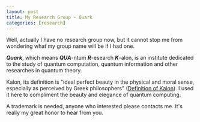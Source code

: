 ```yaml
---
layout: post
title: My Research Group - Quark
categories: [research]
---
```


Well, actually I have no research group now, but it cannot stop me from wondering what my group name will be if I had one.

***Quark***, which means ***QUA***-ntum ***R***-esearch ***K***-alon, is an institute dedicated to the study of quantum computation, quantum information and other researches in quantum theory. 

Kalon, its definition is "ideal perfect beauty in the physical and moral sense, especially as perceived by Greek philosophers" ([Definition of Kalon][1]). I used it here to compliment the beauty and elegance of quantum computing.

A trademark is needed, anyone who interested please contacts me. It's really my great honor to hear from you.

[1]: https://en.wiktionary.org/wiki/kalon


